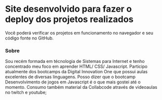 # Site desenvolvido para fazer o deploy dos projetos realizados

Você poderá verificar os projetos em funcionamento no navegador e seu código fonte no GitHub.

### Sobre

Sou recém formada em técnologia de Sistemas para Internet e tenho concentrado meu foco em aprender HTML/ CSS/ Javascript. 
Participo atualmente dos bootcamps da Digital Innovation One que possui aulas excelentes de diversas linguagens. Posso dizer que o bootcamp Desenvolvimento de jogos em Javascript é o que mais gostei até o momento.
Consumo também material da Collabcode através de videoaulas no twitch e youtube;


 
